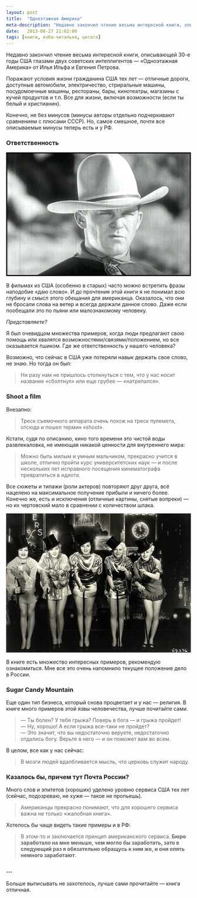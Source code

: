 ```yaml
---
layout: post
title:  "Одноэтажная Америка"
meta-description: "Недавно закончил чтение весьма интересной книги, описывающей 30-е годы США глазами двух советских интеллигентов — &#171;Одноэтажная Америка&#187;..."
date:   2013-08-27 21:02:00
tags: [книги, изба-читальня, цитата]
---
```


Недавно закончил чтение весьма интересной книги, описывающей 30-е годы США глазами двух советских интеллигентов — &#171;Одноэтажная Америка&#187; от Илья Ильфа и Евгения Петрова.

Поражают условия жизни гражданина США тех лет — отличные дороги, доступные автомобили, электричество, стриральные машины, посудомоечные машины, рестораны, бары, кинотеатры, магазины с кучей продуктов и т.п. Все для жизни, включая возможности (если ты белый и христианин).

Конечно, не без минусов (минусы авторы отдельно подчеркивают сравнением с плюсами СССР). Но, самое смешное, почти все описываемые минусы теперь есть и у РФ.

### Ответственность

![Фото серьезного ковбоя](/assets/images/cowboy.jpg)

В фильмах из США (особенно в старых) часто можно встретить фразы наподобие «даю слово». И до прочтения этой книги я не понимал всю глубину и смысл этого обещания для американца. Оказалось, что они не бросали слова на ветер и всегда держали данное слово. Даже если пообещали это по пьяни или малознакомому человеку.

*Представляете?*

Я был очевидцом множества примеров, когда люди предлагают свою помощь или хвалятся возможностями/связями/положением, но все оказывается пшиком. Где же ответственность у нашего человека?

Возможно, что сейчас в США уже потеряли навык держать свое слово, не знаю. Но тогда он был:

> Ни разу нам не пришлось столкнуться с тем, что у нас носит название «сболтнул» или еще грубее — «натрепался».

### Shoot a film

Внезапно:

> Треск съемочного аппарата очень похож на треск пулемета, отсюда и пошел термин «shoot».

Кстати, судя по описанию, кино того времени это чистой воды развлекаловка, не имеющая никакой ценности для внутреннего мира:

> Можно быть милым и умным мальчиком, прекрасно учится в школе, отлично пройти курс университетских наук — и после нескольких лет исправного посещения кинематографа превратиться в идиота.

Все сюжеты и типажи (роли актеров) повторяют друг друга, всё нацелено на максимальное получение прибыли и ничего более. Конечно же, есть и исключения (отличные картины, снятые вопреки) — но их чертовский мало в сравнении с количеством шлака.

![Девушки из 1935 г.](/assets/images/girls.jpg)

В книге есть множество интересных примеров, рекомендую ознакомиться. Мне все это очень напомнило текущее положение дело в России.

### Sugar Candy Mountain

Еще один тип бизнеса, который снова процветает и у нас — религия. В книге много примеров этой язвы человечества, лучше почитайте сами.

> — Ты болен? У тебя грыжа? Поверь в бога — и грыжа пройдет! <br />
> — Ну, хорошо! А если грыжа все-таки не пройдет? <br />
> — Это значит, что вы недостаточно веруете, недостаточно отдались богу. Верьте в него — и он поможет вам во всем.

В целом, все как у нас сейчас:

> В мозги людей вдалбливается мысль, что церковь служит народу.

### Казалось бы, причем тут Почта России?

Много слов и эпитетов (хороших) уделено уровню сервиса США тех лет (сейчас, подозреваю, не хуже — такое не пропьешь).

> Американцы прекрасно понимают, что для хорошего сервиса важна не только «жалобная книга».

Хотелось бы чаще видеть такие примеры и в РФ:

> В этом-то и заключается принцип американского сервиса. **Бюро заработало на мне меньше, чем могло бы заработать, зато в следующий раз я обязательно обращусь к ним же, и они опять немного заработают**.

### ...

Больше выписывать не захотелось, лучше сами прочитайте — книга отличная.
